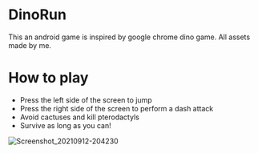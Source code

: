 # DinoRun
This an android game is inspired by google chrome dino game.
All assets made by me.

# How to play
 - Press the left side of the screen to jump
 - Press the right side of the screen to perform a dash attack
 - Avoid cactuses and kill pterodactyls
 - Survive as long as you can!

![Screenshot_20210912-204230](https://user-images.githubusercontent.com/70964650/132999133-d65a41d0-6618-40f1-bfbd-4d6c606b21b4.jpg)
